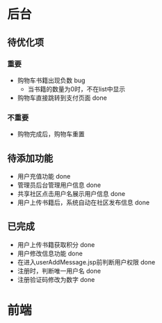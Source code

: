 # 后台
## 待优化项

### 重要
- 购物车书籍出现负数 bug
	- 当书籍的数量为0时，不在list中显示
- 购物车直接跳转到支付页面 done
 
### 不重要

- 购物完成后，购物车重置

## 待添加功能

- 用户充值功能  done
- 管理员后台管理用户信息 done
- 共享社区点击用户名展示用户信息 done
- 用户上传书籍后，系统自动在社区发布信息 done

## 已完成
- 用户上传书籍获取积分 done
- 用户修改信息功能 done
- 在进入userAddMessage.jsp前判断用户权限 done
- 注册时，判断唯一用户名 done
- 注册验证码修改为数字 done

# 前端
